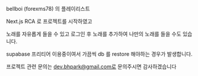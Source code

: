 bellboi (forexms78) 의 플레이리스트

Next.js RCA 로 프로젝트를 시작하였고

노래를 자유롭게 들을 수 있고
로그인 후 노래를 추가하여 나만의 노래를 들을 수도 있습니다.

supabase 프리티어 이용중이여서 가끔씩 db 를 restore 해야하는 경우가 발생합니다.

프로젝트 관련 문의는 dev.bhpark@gmail.com로 문의주시면 감사하겠습니다